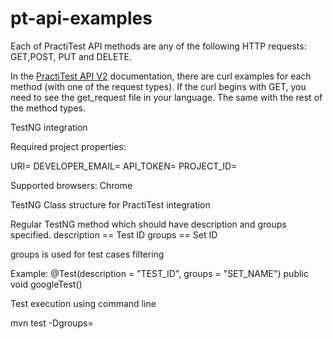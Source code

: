 # pt-api-examples

Each of PractiTest API methods are any of the following HTTP requests: GET,POST, PUT and DELETE.

In the <a href="https://www.practitest.com/api-v2/" target="_blank">PractiTest API V2</a> documentation, there are curl examples for each method (with one of the request types). If the curl begins with GET, you need to see the get_request file in your language. The same with the rest of the method types.

TestNG integration

Required project properties:

URI=<URI to PractiTest instance>
DEVELOPER_EMAIL=<developer mail>
API_TOKEN=<access token for API>
PROJECT_ID=<test project ID>


Supported browsers: Chrome

TestNG Class structure for PractiTest integration

Regular TestNG method which should have description and groups specified.
description == Test ID
groups == Set ID

groups is used for test cases filtering

Example:
@Test(description = "TEST_ID", groups = "SET_NAME")
    public void googleTest()


Test execution using command line

mvn test -Dgroups=<YOUR SET NAME>